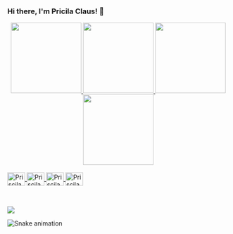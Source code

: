 ### Hi there, I'm Pricila Claus! 👋



<div align="center">
  <a href="https://github.com/ClausPri">
  <img height="160em" src="https://github-readme-stats.vercel.app/api?username=clauspri&show_icons=true&theme=dark&include_all_commits=true&count_private=true"/>
  <img height="160em" src="https://github-readme-stats.vercel.app/api/top-langs/?username=clauspri&layout=compact&langs_count=7&theme=dark"/>
  <img height="160em" src="https://github-readme-stats.vercel.app/api?username=clauspri&show_icons=true&theme=radical&include_all_commits=true&count_private=true"/>
  <img height="160em" src="https://github-readme-stats.vercel.app/api/top-langs/?username=clauspri&layout=compact&langs_count=7&theme=radical"/>
</div>

<div style="display: inline_block"><br>
  <img align="center" alt="Priscila-Js" height="30" width="40" src="https://cdn.jsdelivr.net/gh/devicons/devicon/icons/javascript/javascript-original.svg" />
  <img align="center" alt="Priscila-Jv" height="30" width="40" src="https://cdn.jsdelivr.net/gh/devicons/devicon/icons/java/java-original-wordmark.svg" />
  <img align="center" alt="Priscila-Css" height="30" width="40" src="https://cdn.jsdelivr.net/gh/devicons/devicon/icons/css3/css3-original-wordmark.svg" />
  <img align="center" alt="Priscila-Html" height="30" width="40" src="https://cdn.jsdelivr.net/gh/devicons/devicon/icons/html5/html5-original-wordmark.svg" />
          
 </div>

  ##
   
<div> 
 <div style="display: inline_block"><br>
  <a href="https://www.linkedin.com/in/clauspricila/" target="_blank"><img src="https://img.shields.io/badge/-LinkedIn-%230077B5?style=for-the-badge&logo=linkedin&logoColor=white" target="_blank"></a> 
 
 ![Snake animation](https://github.com/ClausPri/ClausPri/blob/output/github-contribution-grid-snake.svg)
 
</div>
